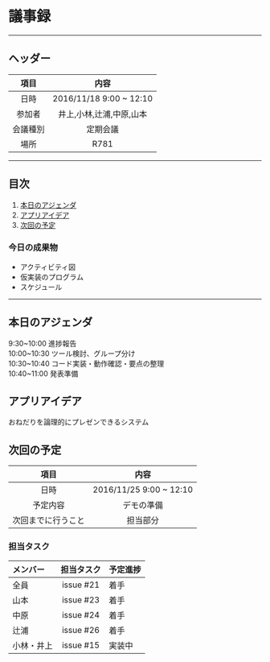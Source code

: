 # 議事録
---
## ヘッダー
|項目|内容|
|:--:|:--:|
| 日時 | 2016/11/18  9:00 ~ 12:10|
| 参加者 | 井上,小林,辻浦,中原,山本 |
| 会議種別 | 定期会議 |
| 場所 | R781 |

---
## 目次
1. [本日のアジェンダ](#anchar1)
2. [アプリアイデア](#anchar2)
3. [次回の予定](#anchar3)

### 今日の成果物 
- アクティビティ図
- 仮実装のプログラム
- スケジュール
---

## <div id="anchar1"/>本日のアジェンダ
 9:30~10:00  進捗報告  
10:00~10:30  ツール検討、グループ分け     
10:30~10:40 コード実装・動作確認・要点の整理   
10:40~11:00  発表準備  








## <div id="anchar2"/>アプリアイデア
おねだりを論理的にプレゼンできるシステム


## <div id="anchar3"/>次回の予定
|項目|内容|
|:--:|:--:|
| 日時 | 2016/11/25  9:00 ~ 12:10|
| 予定内容 | デモの準備 |
| 次回までに行うこと | 担当部分 |

### 担当タスク
| メンバー | 担当タスク | 予定進捗 |
| :-- | :--: | :-- |
| 全員 | issue #21 | 着手 |
| 山本 | issue #23 | 着手 |
| 中原 | issue #24 | 着手 |
| 辻浦 | issue #26 | 着手 |
| 小林・井上 | issue #15 | 実装中 |


